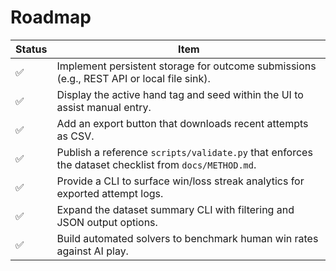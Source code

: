 # Roadmap

| Status | Item |
| --- | --- |
| ✅ | Implement persistent storage for outcome submissions (e.g., REST API or local file sink). |
| ✅ | Display the active hand tag and seed within the UI to assist manual entry. |
| ✅ | Add an export button that downloads recent attempts as CSV. |
| ✅ | Publish a reference `scripts/validate.py` that enforces the dataset checklist from `docs/METHOD.md`. |
| ✅ | Provide a CLI to surface win/loss streak analytics for exported attempt logs. |
| ✅ | Expand the dataset summary CLI with filtering and JSON output options. |
| ✅ | Build automated solvers to benchmark human win rates against AI play. |
